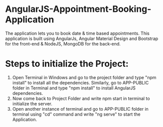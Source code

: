 # AngularJS-Appointment-Booking-Application
 The application lets you to book date & time based appointments. This application is built using AngularJs, Angular Material Design and Bootstrap for the front-end & NodeJS, MongoDB for the back-end.

# Steps to initialize the Project:
1. Open Terminal in Windows and go to the project folder and type "npm install" to install all the dependencies. Similarly, go to APP-PUBLIC folder in Terminal and type "npm      install" to install AngularJS dependencies.
2. Now come back to Project Folder and write npm start in terminal to initialize the server.
3. Open another instance of terminal and go to APP-PUBLIC folder in terminal using "cd" command and write "ng serve" to start the Application.
